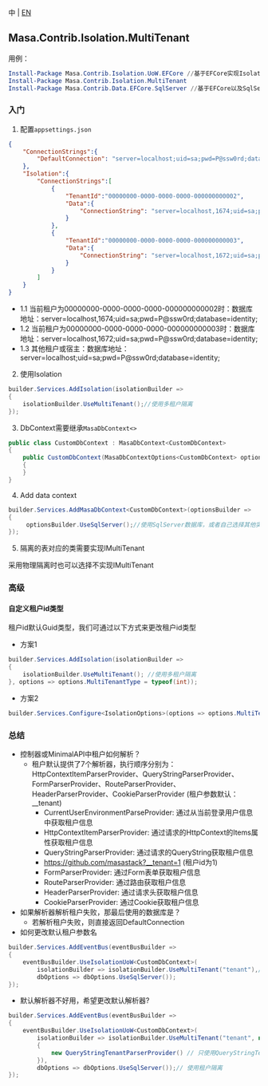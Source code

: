 中 | [EN](README.md)

## Masa.Contrib.Isolation.MultiTenant

用例：

``` powershell
Install-Package Masa.Contrib.Isolation.UoW.EFCore //基于EFCore实现Isolation的工作单元，不需要Isolation的请使用Masa.Contrib.Data.UoW.EFCore
Install-Package Masa.Contrib.Isolation.MultiTenant
Install-Package Masa.Contrib.Data.EFCore.SqlServer //基于EFCore以及SqlServer数据库使用
```

### 入门

1. 配置`appsettings.json`

``` appsettings.json
{
    "ConnectionStrings":{
        "DefaultConnection": "server=localhost;uid=sa;pwd=P@ssw0rd;database=identity;"
    },
    "Isolation":{
        "ConnectionStrings":[
            {
                "TenantId":"00000000-0000-0000-0000-000000000002",
                "Data":{
                    "ConnectionString": "server=localhost,1674;uid=sa;pwd=P@ssw0rd;database=identity;"
                }
            },
            {
                "TenantId":"00000000-0000-0000-0000-000000000003",
                "Data":{
                    "ConnectionString": "server=localhost,1672;uid=sa;pwd=P@ssw0rd;database=identity;"
                }
            }
        ]
    }
}
```

* 1.1 当前租户为00000000-0000-0000-0000-000000000002时：数据库地址：server=localhost,1674;uid=sa;pwd=P@ssw0rd;database=identity;
* 1.2 当前租户为00000000-0000-0000-0000-000000000003时：数据库地址：server=localhost,1672;uid=sa;pwd=P@ssw0rd;database=identity;
* 1.3 其他租户或宿主：数据库地址：server=localhost;uid=sa;pwd=P@ssw0rd;database=identity;

2. 使用Isolation

```csharp
builder.Services.AddIsolation(isolationBuilder =>
{
    isolationBuilder.UseMultiTenant();//使用多租户隔离
});
```

3. DbContext需要继承`MasaDbContext<>`

```csharp
public class CustomDbContext : MasaDbContext<CustomDbContext>
{
    public CustomDbContext(MasaDbContextOptions<CustomDbContext> options) : base(options)
    {
    }
}
```

4. Add data context

```csharp
builder.Services.AddMasaDbContext<CustomDbContext>(optionsBuilder =>
{
     optionsBuilder.UseSqlServer();//使用SqlServer数据库，或者自己选择其他实现
});
```

5. 隔离的表对应的类需要实现IMultiTenant

采用物理隔离时也可以选择不实现IMultiTenant

### 高级

#### 自定义租户id类型

租户id默认Guid类型，我们可通过以下方式来更改租户id类型

* 方案1

```csharp
builder.Services.AddIsolation(isolationBuilder =>
{
    isolationBuilder.UseMultiTenant(); //使用多租户隔离
}, options => options.MultiTenantType = typeof(int));
```

* 方案2

```csharp
builder.Services.Configure<IsolationOptions>(options => options.MultiTenantType = typeof(int));
```

### 总结

* 控制器或MinimalAPI中租户如何解析？
  * 租户默认提供了7个解析器，执行顺序分别为：HttpContextItemParserProvider、QueryStringParserProvider、FormParserProvider、RouteParserProvider、HeaderParserProvider、CookieParserProvider (租户参数默认：__tenant)
    * CurrentUserEnvironmentParseProvider: 通过从当前登录用户信息中获取租户信息
    * HttpContextItemParserProvider: 通过请求的HttpContext的Items属性获取租户信息
    * QueryStringParserProvider: 通过请求的QueryString获取租户信息
    * https://github.com/masastack?__tenant=1 (租户id为1)
    * FormParserProvider: 通过Form表单获取租户信息
    * RouteParserProvider: 通过路由获取租户信息
    * HeaderParserProvider: 通过请求头获取租户信息
    * CookieParserProvider: 通过Cookie获取租户信息
* 如果解析器解析租户失败，那最后使用的数据库是？
  * 若解析租户失败，则直接返回DefaultConnection
* 如何更改默认租户参数名

``` C#
builder.Services.AddEventBus(eventBusBuilder =>
{
    eventBusBuilder.UseIsolationUoW<CustomDbContext>(
        isolationBuilder => isolationBuilder.UseMultiTenant("tenant"),// 使用租户隔离
        dbOptions => dbOptions.UseSqlServer());
});
```
* 默认解析器不好用，希望更改默认解析器?

``` C#
builder.Services.AddEventBus(eventBusBuilder =>
{
    eventBusBuilder.UseIsolationUoW<CustomDbContext>(
        isolationBuilder => isolationBuilder.UseMultiTenant("tenant", new List<ITenantParserProvider>()
        {
            new QueryStringTenantParserProvider() // 只使用QueryStringTenantParserProvider, 其它解析器移除掉
        }),
        dbOptions => dbOptions.UseSqlServer());// 使用租户隔离
});
```

